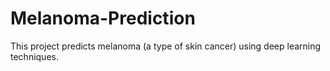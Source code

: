 # Melanoma-Prediction
This project predicts melanoma (a type of skin cancer) using deep learning techniques. 
